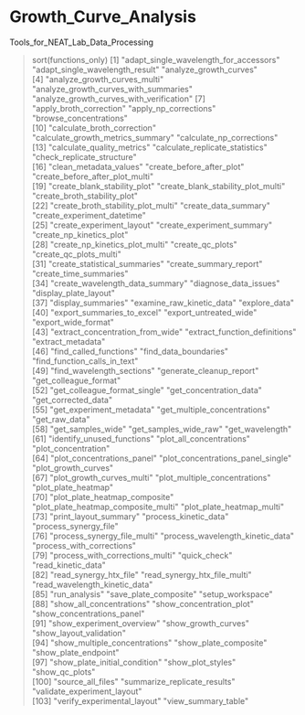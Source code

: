 # Growth_Curve_Analysis
Tools_for_NEAT_Lab_Data_Processing

> sort(functions_only)
  [1] "adapt_single_wavelength_for_accessors"   "adapt_single_wavelength_result"          "analyze_growth_curves"                  
  [4] "analyze_growth_curves_multi"             "analyze_growth_curves_with_summaries"    "analyze_growth_curves_with_verification"
  [7] "apply_broth_correction"                  "apply_np_corrections"                    "browse_concentrations"                  
 [10] "calculate_broth_correction"              "calculate_growth_metrics_summary"        "calculate_np_corrections"               
 [13] "calculate_quality_metrics"               "calculate_replicate_statistics"          "check_replicate_structure"              
 [16] "clean_metadata_values"                   "create_before_after_plot"                "create_before_after_plot_multi"         
 [19] "create_blank_stability_plot"             "create_blank_stability_plot_multi"       "create_broth_stability_plot"            
 [22] "create_broth_stability_plot_multi"       "create_data_summary"                     "create_experiment_datetime"             
 [25] "create_experiment_layout"                "create_experiment_summary"               "create_np_kinetics_plot"                
 [28] "create_np_kinetics_plot_multi"           "create_qc_plots"                         "create_qc_plots_multi"                  
 [31] "create_statistical_summaries"            "create_summary_report"                   "create_time_summaries"                  
 [34] "create_wavelength_data_summary"          "diagnose_data_issues"                    "display_plate_layout"                   
 [37] "display_summaries"                       "examine_raw_kinetic_data"                "explore_data"                           
 [40] "export_summaries_to_excel"               "export_untreated_wide"                   "export_wide_format"                     
 [43] "extract_concentration_from_wide"         "extract_function_definitions"            "extract_metadata"                       
 [46] "find_called_functions"                   "find_data_boundaries"                    "find_function_calls_in_text"            
 [49] "find_wavelength_sections"                "generate_cleanup_report"                 "get_colleague_format"                   
 [52] "get_colleague_format_single"             "get_concentration_data"                  "get_corrected_data"                     
 [55] "get_experiment_metadata"                 "get_multiple_concentrations"             "get_raw_data"                           
 [58] "get_samples_wide"                        "get_samples_wide_raw"                    "get_wavelength"                         
 [61] "identify_unused_functions"               "plot_all_concentrations"                 "plot_concentration"                     
 [64] "plot_concentrations_panel"               "plot_concentrations_panel_single"        "plot_growth_curves"                     
 [67] "plot_growth_curves_multi"                "plot_multiple_concentrations"            "plot_plate_heatmap"                     
 [70] "plot_plate_heatmap_composite"            "plot_plate_heatmap_composite_multi"      "plot_plate_heatmap_multi"               
 [73] "print_layout_summary"                    "process_kinetic_data"                    "process_synergy_file"                   
 [76] "process_synergy_file_multi"              "process_wavelength_kinetic_data"         "process_with_corrections"               
 [79] "process_with_corrections_multi"          "quick_check"                             "read_kinetic_data"                      
 [82] "read_synergy_htx_file"                   "read_synergy_htx_file_multi"             "read_wavelength_kinetic_data"           
 [85] "run_analysis"                            "save_plate_composite"                    "setup_workspace"                        
 [88] "show_all_concentrations"                 "show_concentration_plot"                 "show_concentrations_panel"              
 [91] "show_experiment_overview"                "show_growth_curves"                      "show_layout_validation"                 
 [94] "show_multiple_concentrations"            "show_plate_composite"                    "show_plate_endpoint"                    
 [97] "show_plate_initial_condition"            "show_plot_styles"                        "show_qc_plots"                          
[100] "source_all_files"                        "summarize_replicate_results"             "validate_experiment_layout"             
[103] "verify_experimental_layout"              "view_summary_table"                     
